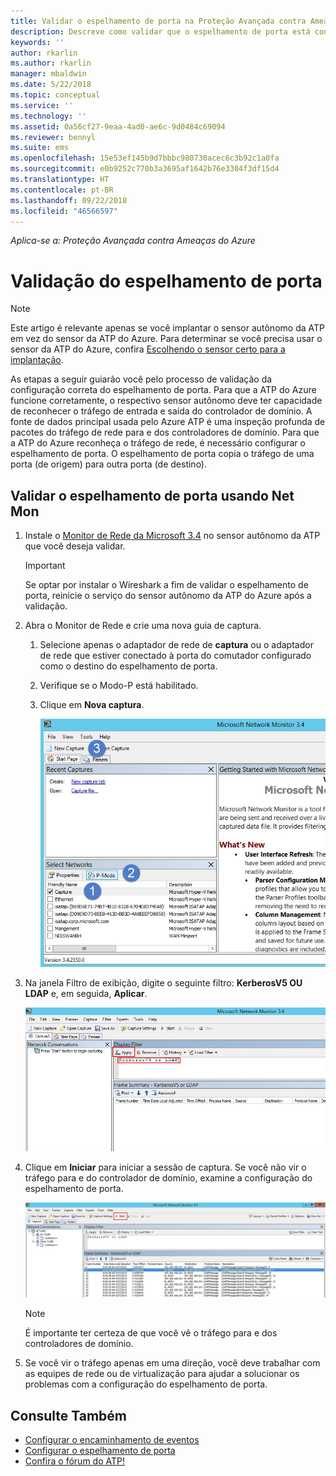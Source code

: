 ```yaml
---
title: Validar o espelhamento de porta na Proteção Avançada contra Ameaças do Azure | Microsoft Docs
description: Descreve como validar que o espelhamento de porta está configurado corretamente na ATP do Azure
keywords: ''
author: rkarlin
ms.author: rkarlin
manager: mbaldwin
ms.date: 5/22/2018
ms.topic: conceptual
ms.service: ''
ms.technology: ''
ms.assetid: 0a56cf27-9eaa-4ad0-ae6c-9d0484c69094
ms.reviewer: bennyl
ms.suite: ems
ms.openlocfilehash: 15e53ef145b9d7bbbc980730acec6c3b92c1a0fa
ms.sourcegitcommit: e0b9252c770b3a3695af1642b76e3304f3df15d4
ms.translationtype: HT
ms.contentlocale: pt-BR
ms.lasthandoff: 09/22/2018
ms.locfileid: "46566597"
---
```

*Aplica-se a: Proteção Avançada contra Ameaças do Azure*



# <a name="validate-port-mirroring"></a>Validação do espelhamento de porta
> [!NOTE] 
> Este artigo é relevante apenas se você implantar o sensor autônomo da ATP em vez do sensor da ATP do Azure. Para determinar se você precisa usar o sensor da ATP do Azure, confira [Escolhendo o sensor certo para a implantação](atp-capacity-planning.md#choosing-the-right-sensor-type-for-your-deployment).
 
As etapas a seguir guiarão você pelo processo de validação da configuração correta do espelhamento de porta. Para que a ATP do Azure funcione corretamente, o respectivo sensor autônomo deve ter capacidade de reconhecer o tráfego de entrada e saída do controlador de domínio. A fonte de dados principal usada pelo Azure ATP é uma inspeção profunda de pacotes do tráfego de rede para e dos controladores de domínio. Para que a ATP do Azure reconheça o tráfego de rede, é necessário configurar o espelhamento de porta. O espelhamento de porta copia o tráfego de uma porta (de origem) para outra porta (de destino).

## <a name="validate-port-mirroring-using-net-mon"></a>Validar o espelhamento de porta usando Net Mon
1.  Instale o [Monitor de Rede da Microsoft 3.4](http://www.microsoft.com/download/details.aspx?id=4865) no sensor autônomo da ATP que você deseja validar.

    > [!IMPORTANT]
    > Se optar por instalar o Wireshark a fim de validar o espelhamento de porta, reinicie o serviço do sensor autônomo da ATP do Azure após a validação.

2.  Abra o Monitor de Rede e crie uma nova guia de captura.

    1.  Selecione apenas o adaptador de rede de **captura** ou o adaptador de rede que estiver conectado à porta do comutador configurado como o destino do espelhamento de porta.

    2.  Verifique se o Modo-P está habilitado.

    3.  Clique em **Nova captura**.

        ![Criar nova imagem da guia de captura](media/atp-port-mirroring-capture.png)

3.  Na janela Filtro de exibição, digite o seguinte filtro: **KerberosV5 OU LDAP** e, em seguida, **Aplicar**.

    ![Aplicar imagem de filtro KerberosV5 ou LDAP](media/atp-port-mirroring-filter-settings.png)

4.  Clique em **Iniciar** para iniciar a sessão de captura. Se você não vir o tráfego para e do controlador de domínio, examine a configuração do espelhamento de porta.

    ![Iniciar a captura de imagem de sessão](media/atp-port-mirroring-capture-traffic.png)

    > [!NOTE]
    > É importante ter certeza de que você vê o tráfego para e dos controladores de domínio.
    

5.  Se você vir o tráfego apenas em uma direção, você deve trabalhar com as equipes de rede ou de virtualização para ajudar a solucionar os problemas com a configuração do espelhamento de porta.

## <a name="see-also"></a>Consulte Também

- [Configurar o encaminhamento de eventos](configure-event-forwarding.md)
- [Configurar o espelhamento de porta](configure-port-mirroring.md)
- [Confira o fórum do ATP!](https://aka.ms/azureatpcommunity)

